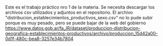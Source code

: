 Este es el trabajo práctico nro 1 de la materia.
Se necesita descargar los archivos csv utilizados y adjuntos en el repositorio.
El archivo "distribucion_establecimientos_productivos_sexo.csv" no lo pude subir porque es muy pesado, pero se puede bajar de la web del gobierno https://www.datos.gob.ar/fa_IR/dataset/produccion-distribucion-geografica-establecimientos-productivos/archivo/produccion_15d42a00-0d1f-480c-bea8-3257e34b7804
